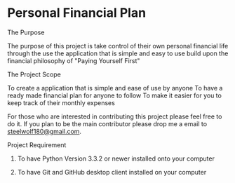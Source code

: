 Personal Financial Plan
=====================

The Purpose

The purpose of this project is take control of their own personal financial life through the use the application that is simple and easy to use build upon the financial philosophy of "Paying Yourself First"

The Project Scope

To create a application that is simple and ease of use by anyone
To have a ready made financial plan for anyone to follow
To make it easier for you to keep track of their monthly expenses

For those who are interested in contributing this project please feel free to do it. If you plan to be the main contributor please drop me a email to steelwolf180@gmail.com.

Project Requirement

1) To have Python Version 3.3.2 or newer installed onto your computer

2) To have Git and GitHub desktop client installed on your computer
